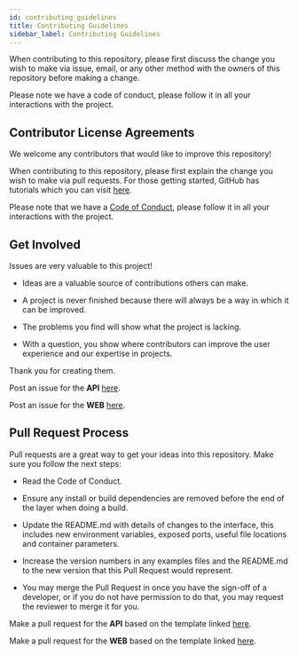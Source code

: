 ```yaml
---
id: contributing_guidelines
title: Contributing Guidelines
sidebar_label: Contributing Guidelines
---
```


When contributing to this repository, please first discuss the change you wish to make via issue, email, or any other method with the owners of this repository before making a change.

Please note we have a code of conduct, please follow it in all your interactions with the project.

## Contributor License Agreements

We welcome any contributors that would like to improve this repository!

When contributing to this repository, please first explain the change you wish to make via pull requests. For those getting started, GitHub has tutorials which you can visit [here](https://docs.github.com/en/free-pro-team@latest/github/collaborating-with-issues-and-pull-requests/creating-a-pull-request).

Please note that we have a [Code of Conduct](https://qaira.github.io/docs/doc1), please follow it in all your interactions with the project.

## Get Involved

Issues are very valuable to this project!

* Ideas are a valuable source of contributions others can make.

* A project is never finished because there will always be a way in which it can be improved.

* The problems you find will show what the project is lacking.

* With a question, you show where contributors can improve the user experience and our expertise in projects.

Thank you for creating them.

Post an issue for the **API** [here](https://github.com/qAIRa/qAIRaMapAPI-OpenSource/issues).

Post an issue for the **WEB** [here](https://github.com/qAIRa/qAIRaMap-OpenSource/issues).

## Pull Request Process

Pull requests are a great way to get your ideas into this repository. Make sure you follow the next steps:

* Read the Code of Conduct.

* Ensure any install or build dependencies are removed before the end of the layer when doing a build.

* Update the README.md with details of changes to the interface, this includes new environment variables, exposed ports, useful file locations and container parameters.

* Increase the version numbers in any examples files and the README.md to the new version that this Pull Request would represent.

* You may merge the Pull Request in once you have the sign-off of a developer, or if you do not have permission to do that, you may request the reviewer to merge it for you.

Make a pull request for the **API** based on the template linked [here](https://github.com/qAIRa/qAIRaMapAPI-OpenSource/blob/master/.github/PULL_REQUEST_TEMPLATE/pull_request_template.md).

Make a pull request for the **WEB** based on the template linked [here](https://github.com/qAIRa/qAIRaMap-OpenSource/blob/master/.github/PULL_REQUEST_TEMPLATE/pull_request_template.md).

